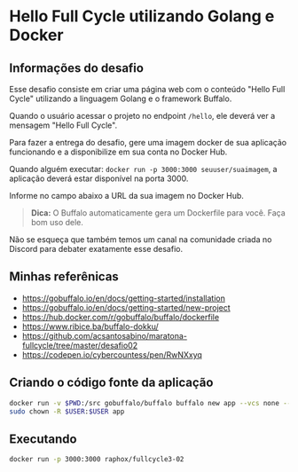# Hello Full Cycle utilizando Golang e Docker

## Informações do desafio

Esse desafio consiste em criar uma página web com o conteúdo "Hello Full Cycle" utilizando a linguagem Golang e o framework Buffalo.

Quando o usuário acessar o projeto no endpoint `/hello`, ele deverá ver a mensagem "Hello Full Cycle".

Para fazer a entrega do desafio, gere uma imagem docker de sua aplicação funcionando e a disponibilize em sua conta no Docker Hub.

Quando alguém executar: `docker run -p 3000:3000 seuuser/suaimagem`, a aplicação deverá estar disponível na porta 3000.

Informe no campo abaixo a URL da sua imagem no Docker Hub.

> **Dica:** O Buffalo automaticamente gera um Dockerfile para você. Faça bom uso dele.

Não se esqueça que também temos um canal na comunidade criada no Discord para debater exatamente esse desafio.

## Minhas referênicas

* https://gobuffalo.io/en/docs/getting-started/installation
* https://gobuffalo.io/en/docs/getting-started/new-project
* https://hub.docker.com/r/gobuffalo/buffalo/dockerfile
* https://www.ribice.ba/buffalo-dokku/
* https://github.com/acsantosabino/maratona-fullcycle/tree/master/desafio02
* https://codepen.io/cybercountess/pen/RwNXxyq

## Criando o código fonte da aplicação

```bash
docker run -v $PWD:/src gobuffalo/buffalo buffalo new app --vcs none --skip-pop -f
sudo chown -R $USER:$USER app
```

## Executando

```bash
docker run -p 3000:3000 raphox/fullcycle3-02
```
